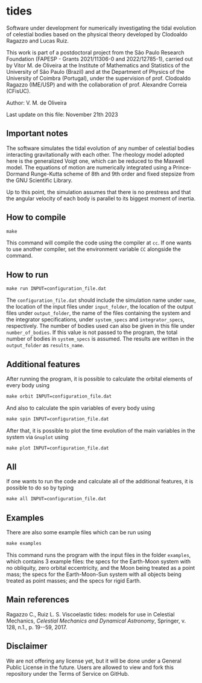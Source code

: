 # tides
Software under development for numerically investigating the tidal evolution of celestial bodies based on the physical theory developed by Clodoaldo Ragazzo and Lucas Ruiz.

This work is part of a postdoctoral project from the São Paulo Research Foundation (FAPESP - Grants 2021/11306-0 and 2022/12785-1), carried out by Vitor M. de Oliveira at the Institute of Mathematics and Statistics of the University of São Paulo (Brazil) and at the Department of Physics of the University of Coimbra (Portugal), under the supervision of prof. Clodoaldo Ragazzo (IME/USP) and with the collaboration of prof. Alexandre Correia (CFisUC).

Author: V. M. de Oliveira

Last update on this file: November 21th 2023

## Important notes
The software simulates the tidal evolution of any number of celestial bodies interacting gravitationally with each other. The rheology model adopted here is the generalized Voigt one, which can be reduced to the Maxwell model. The equations of motion are numerically integrated using a Prince-Dormand Runge-Kutta scheme of 8th and 9th order and fixed stepsize from the GNU Scientific Library.

Up to this point, the simulation assumes that there is no prestress and that the angular velocity of each body is parallel to its biggest moment of inertia.

## How to compile
```makefile
make
```

This command will compile the code using the compiler at ``cc``. If one wants to use another compiler, set the environment variable ``CC`` alongside the command.

## How to run
```makefile
make run INPUT=configuration_file.dat
```

The ``configuration_file.dat`` should include the simulation name under ``name``, the location of the input files under ``input_folder``, the location of the output files under ``output_folder``, the name of the files containing the system and the integrator specifications, under ``system_specs`` and ``integrator_specs``, respectively. The number of bodies used can also be given in this file under ``number_of_bodies``. If this value is not passed to the program, the total number of bodies in ``system_specs`` is assumed. The results are written in the ``output_folder`` as ``results_name``.

## Additional features
After running the program, it is possible to calculate the orbital elements of every body using

```makefile
make orbit INPUT=configuration_file.dat
```

And also to calculate the spin variables of every body using

```makefile
make spin INPUT=configuration_file.dat
```

After that, it is possible to plot the time evolution of the main variables in the system via ``Gnuplot`` using

```makefile
make plot INPUT=configuration_file.dat
```

## All
If one wants to run the code and calculate all of the additional features, it is possible to do so by typing

```makefile
make all INPUT=configuration_file.dat
```

## Examples
There are also some example files which can be run using

```makefile
make examples
```

This command runs the program with the input files in the folder ``examples``, which contains 3 example files: the specs for the Earth-Moon system with no obliquity, zero orbital eccentricity, and the Moon being treated as a point mass; the specs for the Earth-Moon-Sun system with all objects being treated as point masses; and the specs for rigid Earth.

## Main references
Ragazzo C., Ruiz L. S. Viscoelastic tides: models for use in Celestial Mechanics, _Celestial Mechanics and Dynamical Astronomy_, Springer, v. 128, n.1., p. 19--59, 2017.

## Disclaimer
We are not offering any license yet, but it will be done under a General Public License in the future. Users are allowed to view and fork this repository under the Terms of Service on GitHub.
